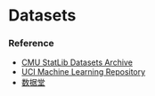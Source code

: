 Datasets
========

### Reference

- [CMU StatLib Datasets Archive](http://lib.stat.cmu.edu/datasets/)
- [UCI Machine Learning Repository](https://archive.ics.uci.edu/ml/)
- [数据堂](http://www.datatang.com/data/list/602002)
